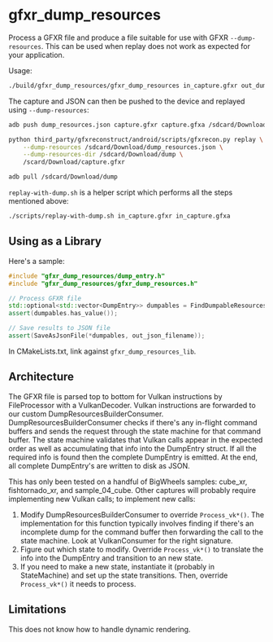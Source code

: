# gfxr_dump_resources

Process a GFXR file and produce a file suitable for use with GFXR `--dump-resources`. This can be used when replay does not work as expected for your application.

Usage:

```sh
./build/gfxr_dump_resources/gfxr_dump_resources in_capture.gfxr out_dump_resources.json
```

The capture and JSON can then be pushed to the device and replayed using `--dump-resources`:

```sh
adb push dump_resources.json capture.gfxr capture.gfxa /sdcard/Download

python third_party/gfxreconstruct/android/scripts/gfxrecon.py replay \
    --dump-resources /sdcard/Download/dump_resources.json \
    --dump-resources-dir /sdcard/Download/dump \
    /scard/Download/capture.gfxr

adb pull /sdcard/Download/dump
```

`replay-with-dump.sh` is a helper script which performs all the steps mentioned above:

```sh
./scripts/replay-with-dump.sh in_capture.gfxr in_capture.gfxa
```

## Using as a Library

Here's a sample:

```c++
#include "gfxr_dump_resources/dump_entry.h"
#include "gfxr_dump_resources/gfxr_dump_resources.h"

// Process GFXR file
std::optional<std::vector<DumpEntry>> dumpables = FindDumpableResources(in_gfxr_filename);
assert(dumpables.has_value());

// Save results to JSON file
assert(SaveAsJsonFile(*dumpables, out_json_filename));
```

In CMakeLists.txt, link against `gfxr_dump_resources_lib`.

## Architecture

The GFXR file is parsed top to bottom for Vulkan instructions by FileProcessor with a VulkanDecoder. Vulkan instructions are forwarded to our custom DumpResourcesBuilderConsumer. DumpResourcesBuilderConsumer checks if there's any in-flight command buffers and sends the request through the state machine for that command buffer. The state machine validates that Vulkan calls appear in the expected order as well as accumulating that info into the DumpEntry struct. If all the required info is found then the complete DumpEntry is emitted. At the end, all complete DumpEntry's are written to disk as JSON.

This has only been tested on a handful of BigWheels samples: cube_xr, fishtornado_xr, and sample_04_cube. Other captures will probably require implementing new Vulkan calls; to implement new calls:

1. Modify DumpResourcesBuilderConsumer to override `Process_vk*()`. The implementation for this function typically involves finding if there's an incomplete dump for the command buffer then forwarding the call to the state machine. Look at VulkanConsumer for the right signature.
2. Figure out which state to modify. Override `Process_vk*()` to translate the info into the DumpEntry and transition to an new state.
3. If you need to make a new state, instantiate it (probably in StateMachine) and set up the state transitions. Then, override `Process_vk*()` it needs to process.

## Limitations

This does not know how to handle dynamic rendering.
